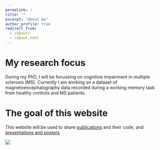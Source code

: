 ```yaml
---
permalink: /
title: ""
excerpt: "About me"
author_profile: true
redirect_from: 
  - /about/
  - /about.html
---
```


My research focus
======
During my PhD, I will be focussing on cognitive impairment in multiple sclerosis (MS). Currently I am working on a dataset of magnetoencephalography data recorded during a working memory task from healthy controls and MS patients. 


The goal of this website
======
This website will be used to share [publications](https://lcosters.github.io/publications) and their code, and [presentations and posters](https://lcosters.github.io/presentations).


![](IMG-20180224-WA0000.jpg)




